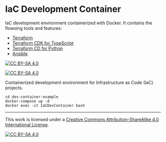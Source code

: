 # IaC Development Container
IaC development environment containerized with Docker. It contains the flowoing tools and features:
- [Terraform](https://www.terraform.io/)
- [Terraform CDK for TypeScript]()
- [Terraform CD for Python]()
- [Ansible](https://www.ansible.com/)

[![CC BY-SA 4.0][cc-by-sa-image]][cc-by-sa]

[![CC BY-SA 4.0][cc-by-sa-shield]][cc-by-sa]

Containerized development environment for Infrastructure as Code (IaC) projects.

```
cd dev-container-example
docker-compose up -d
docker exec -it IaCDevContainer bash
```

---

This work is licensed under a
[Creative Commons Attribution-ShareAlike 4.0 International License][cc-by-sa].

[![CC BY-SA 4.0][cc-by-sa-image]][cc-by-sa]

[cc-by-sa]: http://creativecommons.org/licenses/by-sa/4.0/
[cc-by-sa-image]: https://licensebuttons.net/l/by-sa/4.0/88x31.png
[cc-by-sa-shield]: https://img.shields.io/badge/License-CC%20BY--SA%204.0-lightgrey.svg
